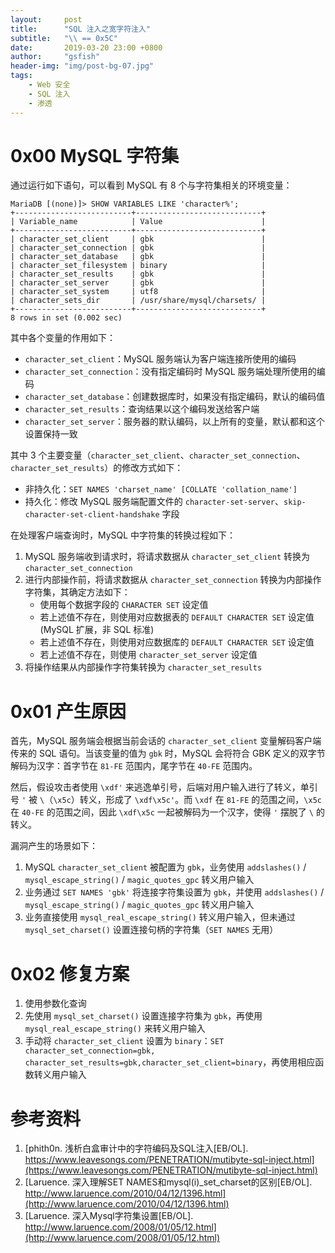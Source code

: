 ```yaml
---
layout:     post
title:      "SQL 注入之宽字符注入"
subtitle:   "\\ == 0x5C"
date:       2019-03-20 23:00 +0800
author:     "gsfish"
header-img: "img/post-bg-07.jpg"
tags:
    - Web 安全
    - SQL 注入
    - 渗透
---
```



# 0x00 MySQL 字符集

通过运行如下语句，可以看到 MySQL 有 8 个与字符集相关的环境变量：

```
MariaDB [(none)]> SHOW VARIABLES LIKE 'character%';
+--------------------------+----------------------------+
| Variable_name            | Value                      |
+--------------------------+----------------------------+
| character_set_client     | gbk                        |
| character_set_connection | gbk                        |
| character_set_database   | gbk                        |
| character_set_filesystem | binary                     |
| character_set_results    | gbk                        |
| character_set_server     | gbk                        |
| character_set_system     | utf8                       |
| character_sets_dir       | /usr/share/mysql/charsets/ |
+--------------------------+----------------------------+
8 rows in set (0.002 sec)
```

其中各个变量的作用如下：

* `character_set_client`：MySQL 服务端认为客户端连接所使用的编码
* `character_set_connection`：没有指定编码时 MySQL 服务端处理所使用的编码
* `character_set_database`：创建数据库时，如果没有指定编码，默认的编码值
* `character_set_results`：查询结果以这个编码发送给客户端
* `character_set_server`：服务器的默认编码，以上所有的变量，默认都和这个设置保持一致

其中 3 个主要变量（`character_set_client`、`character_set_connection`、`character_set_results`）的修改方式如下：

* 非持久化：`SET NAMES 'charset_name' [COLLATE 'collation_name']`
* 持久化：修改 MySQL 服务端配置文件的 `character-set-server`、`skip-character-set-client-handshake` 字段

在处理客户端查询时，MySQL 中字符集的转换过程如下：

1. MySQL 服务端收到请求时，将请求数据从 `character_set_client` 转换为 `character_set_connection`
2. 进行内部操作前，将请求数据从 `character_set_connection` 转换为内部操作字符集，其确定方法如下：
   * 使用每个数据字段的 `CHARACTER SET` 设定值
   * 若上述值不存在，则使用对应数据表的 `DEFAULT CHARACTER SET` 设定值(MySQL 扩展，非 SQL 标准)
   * 若上述值不存在，则使用对应数据库的 `DEFAULT CHARACTER SET` 设定值
   * 若上述值不存在，则使用 `character_set_server` 设定值
3. 将操作结果从内部操作字符集转换为 `character_set_results`

# 0x01 产生原因

首先，MySQL 服务端会根据当前会话的 `character_set_client` 变量解码客户端传来的 SQL 语句。当该变量的值为 `gbk` 时，MySQL 会将符合 GBK 定义的双字节解码为汉字：首字节在 `81-FE` 范围内，尾字节在 `40-FE` 范围内。

然后，假设攻击者使用 `\xdf'` 来逃逸单引号，后端对用户输入进行了转义，单引号 `'` 被 `\`（`\x5c`）转义，形成了 `\xdf\x5c'`。而 `\xdf` 在 `81-FE` 的范围之间，`\x5c` 在 `40-FE` 的范围之间，因此 `\xdf\x5c` 一起被解码为一个汉字，使得 `'` 摆脱了 `\` 的转义。

漏洞产生的场景如下：

1. MySQL `character_set_client` 被配置为 `gbk`，业务使用 `addslashes()` / `mysql_escape_string()` / `magic_quotes_gpc` 转义用户输入
2. 业务通过 `SET NAMES 'gbk'` 将连接字符集设置为 `gbk`，并使用 `addslashes()` / `mysql_escape_string()` / `magic_quotes_gpc` 转义用户输入
3. 业务直接使用 `mysql_real_escape_string()` 转义用户输入，但未通过 `mysql_set_charset()` 设置连接句柄的字符集（`SET NAMES` 无用）

# 0x02 修复方案

1. 使用参数化查询
2. 先使用 `mysql_set_charset()` 设置连接字符集为 `gbk`，再使用 `mysql_real_escape_string()` 来转义用户输入
3. 手动将 `character_set_client` 设置为 `binary`：`SET character_set_connection=gbk, character_set_results=gbk,character_set_client=binary`，再使用相应函数转义用户输入

# 参考资料

1. [phith0n. 浅析白盒审计中的字符编码及SQL注入[EB/OL]. https://www.leavesongs.com/PENETRATION/mutibyte-sql-inject.html](https://www.leavesongs.com/PENETRATION/mutibyte-sql-inject.html)
2. [Laruence. 深入理解SET NAMES和mysql(i)_set_charset的区别[EB/OL]. http://www.laruence.com/2010/04/12/1396.html](http://www.laruence.com/2010/04/12/1396.html)
3. [Laruence. 深入Mysql字符集设置[EB/OL]. http://www.laruence.com/2008/01/05/12.html](http://www.laruence.com/2008/01/05/12.html)
